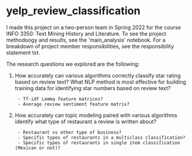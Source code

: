 # yelp_review_classification

I made this project on a two-person team in Spring 2022 for the course INFO 3350: Text Mining History and Literature.
To see the project methodoogy and results, see the 'main_analysis' notebook. For a breakdown of project member responsibilities, see the responsibility statement txt.

The research questions we explored are the following:
1. How accurately can various algorithms correctly classify star rating based on review text? What NLP method is most effective for building training data for identifying star numbers based on review text?
   
        - Tf-idf Lemma feature matrices?
        - Average review sentiment feature matrix?
    
3. How accurately can topic modeling paired with various algorithms identify what type of restaurant a review is written about?
   
        - Restaurant vs other type of business?
        - Specific types of restaurants in a multiclass classification?
        - Specific types of restaurants in single item classification (Mexican or not)?
